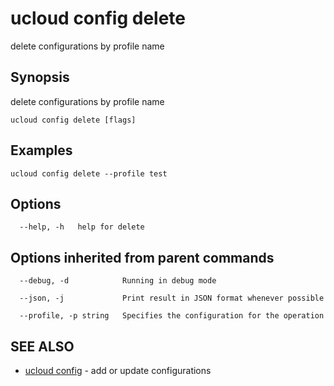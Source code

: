 # ucloud config delete

delete configurations by profile name

## Synopsis

delete configurations by profile name

```
ucloud config delete [flags]
```

## Examples

```
ucloud config delete --profile test
```

## Options

```
  --help, -h   help for delete 

```

## Options inherited from parent commands

```
  --debug, -d            Running in debug mode 

  --json, -j             Print result in JSON format whenever possible 

  --profile, -p string   Specifies the configuration for the operation 

```

## SEE ALSO

* [ucloud config](cli/cmd/ucloud/config)	 - add or update configurations

